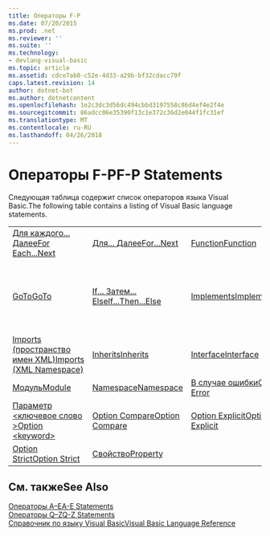 ```yaml
---
title: Операторы F-P
ms.date: 07/20/2015
ms.prod: .net
ms.reviewer: ''
ms.suite: ''
ms.technology:
- devlang-visual-basic
ms.topic: article
ms.assetid: cdce7ab0-c52e-4d33-a29b-bf32cdacc79f
caps.latest.revision: 14
author: dotnet-bot
ms.author: dotnetcontent
ms.openlocfilehash: 1e2c3dc3d56dc494cbbd3197558c86d4ef4e2f4e
ms.sourcegitcommit: 86adcc06e35390f13c1e372c36d2e044f1fc31ef
ms.translationtype: MT
ms.contentlocale: ru-RU
ms.lasthandoff: 04/26/2018
---
```

# <a name="f-p-statements"></a><span data-ttu-id="6d710-102">Операторы F-P</span><span class="sxs-lookup"><span data-stu-id="6d710-102">F-P Statements</span></span>
<span data-ttu-id="6d710-103">Следующая таблица содержит список операторов языка Visual Basic.</span><span class="sxs-lookup"><span data-stu-id="6d710-103">The following table contains a listing of Visual Basic language statements.</span></span>  
  
|||||  
|---|---|---|---|  
|[<span data-ttu-id="6d710-104">Для каждого... Далее</span><span class="sxs-lookup"><span data-stu-id="6d710-104">For Each...Next</span></span>](../../../visual-basic/language-reference/statements/for-each-next-statement.md)|[<span data-ttu-id="6d710-105">Для... Далее</span><span class="sxs-lookup"><span data-stu-id="6d710-105">For...Next</span></span>](../../../visual-basic/language-reference/statements/for-next-statement.md)|[<span data-ttu-id="6d710-106">Function</span><span class="sxs-lookup"><span data-stu-id="6d710-106">Function</span></span>](../../../visual-basic/language-reference/statements/function-statement.md)|[<span data-ttu-id="6d710-107">Get</span><span class="sxs-lookup"><span data-stu-id="6d710-107">Get</span></span>](../../../visual-basic/language-reference/statements/get-statement.md)|  
|[<span data-ttu-id="6d710-108">GoTo</span><span class="sxs-lookup"><span data-stu-id="6d710-108">GoTo</span></span>](../../../visual-basic/language-reference/statements/goto-statement.md)|[<span data-ttu-id="6d710-109">If... Затем... Else</span><span class="sxs-lookup"><span data-stu-id="6d710-109">If...Then...Else</span></span>](../../../visual-basic/language-reference/statements/if-then-else-statement.md)|[<span data-ttu-id="6d710-110">Implements</span><span class="sxs-lookup"><span data-stu-id="6d710-110">Implements</span></span>](../../../visual-basic/language-reference/statements/implements-statement.md)|[<span data-ttu-id="6d710-111">Imports (тип и пространство имен .NET)</span><span class="sxs-lookup"><span data-stu-id="6d710-111">Imports (.NET Namespace and Type)</span></span>](../../../visual-basic/language-reference/statements/imports-statement-net-namespace-and-type.md)|  
|[<span data-ttu-id="6d710-112">Imports (пространство имен XML)</span><span class="sxs-lookup"><span data-stu-id="6d710-112">Imports (XML Namespace)</span></span>](../../../visual-basic/language-reference/statements/imports-statement-xml-namespace.md)|[<span data-ttu-id="6d710-113">Inherits</span><span class="sxs-lookup"><span data-stu-id="6d710-113">Inherits</span></span>](../../../visual-basic/language-reference/statements/inherits-statement.md)|[<span data-ttu-id="6d710-114">Interface</span><span class="sxs-lookup"><span data-stu-id="6d710-114">Interface</span></span>](../../../visual-basic/language-reference/statements/interface-statement.md)|[<span data-ttu-id="6d710-115">Mid</span><span class="sxs-lookup"><span data-stu-id="6d710-115">Mid</span></span>](../../../visual-basic/language-reference/statements/mid-statement.md)|  
|[<span data-ttu-id="6d710-116">Модуль</span><span class="sxs-lookup"><span data-stu-id="6d710-116">Module</span></span>](../../../visual-basic/language-reference/statements/module-statement.md)|[<span data-ttu-id="6d710-117">Namespace</span><span class="sxs-lookup"><span data-stu-id="6d710-117">Namespace</span></span>](../../../visual-basic/language-reference/statements/namespace-statement.md)|[<span data-ttu-id="6d710-118">В случае ошибки</span><span class="sxs-lookup"><span data-stu-id="6d710-118">On Error</span></span>](../../../visual-basic/language-reference/statements/on-error-statement.md)|[<span data-ttu-id="6d710-119">Operator</span><span class="sxs-lookup"><span data-stu-id="6d710-119">Operator</span></span>](../../../visual-basic/language-reference/statements/operator-statement.md)|  
|[<span data-ttu-id="6d710-120">Параметр \<ключевое слово ></span><span class="sxs-lookup"><span data-stu-id="6d710-120">Option \<keyword></span></span>](../../../visual-basic/language-reference/statements/option-keyword-statement.md)|[<span data-ttu-id="6d710-121">Option Compare</span><span class="sxs-lookup"><span data-stu-id="6d710-121">Option Compare</span></span>](../../../visual-basic/language-reference/statements/option-compare-statement.md)|[<span data-ttu-id="6d710-122">Option Explicit</span><span class="sxs-lookup"><span data-stu-id="6d710-122">Option Explicit</span></span>](../../../visual-basic/language-reference/statements/option-explicit-statement.md)|[<span data-ttu-id="6d710-123">Option Infer</span><span class="sxs-lookup"><span data-stu-id="6d710-123">Option Infer</span></span>](../../../visual-basic/language-reference/statements/option-infer-statement.md)|  
|[<span data-ttu-id="6d710-124">Option Strict</span><span class="sxs-lookup"><span data-stu-id="6d710-124">Option Strict</span></span>](../../../visual-basic/language-reference/statements/option-strict-statement.md)|[<span data-ttu-id="6d710-125">Свойство</span><span class="sxs-lookup"><span data-stu-id="6d710-125">Property</span></span>](../../../visual-basic/language-reference/statements/property-statement.md)|||  
  
## <a name="see-also"></a><span data-ttu-id="6d710-126">См. также</span><span class="sxs-lookup"><span data-stu-id="6d710-126">See Also</span></span>  
 [<span data-ttu-id="6d710-127">Операторы A–E</span><span class="sxs-lookup"><span data-stu-id="6d710-127">A-E Statements</span></span>](../../../visual-basic/language-reference/statements/a-e-statements.md)  
 [<span data-ttu-id="6d710-128">Операторы Q–Z</span><span class="sxs-lookup"><span data-stu-id="6d710-128">Q-Z Statements</span></span>](../../../visual-basic/language-reference/statements/q-z-statements.md)  
 [<span data-ttu-id="6d710-129">Справочник по языку Visual Basic</span><span class="sxs-lookup"><span data-stu-id="6d710-129">Visual Basic Language Reference</span></span>](../../../visual-basic/language-reference/index.md)
